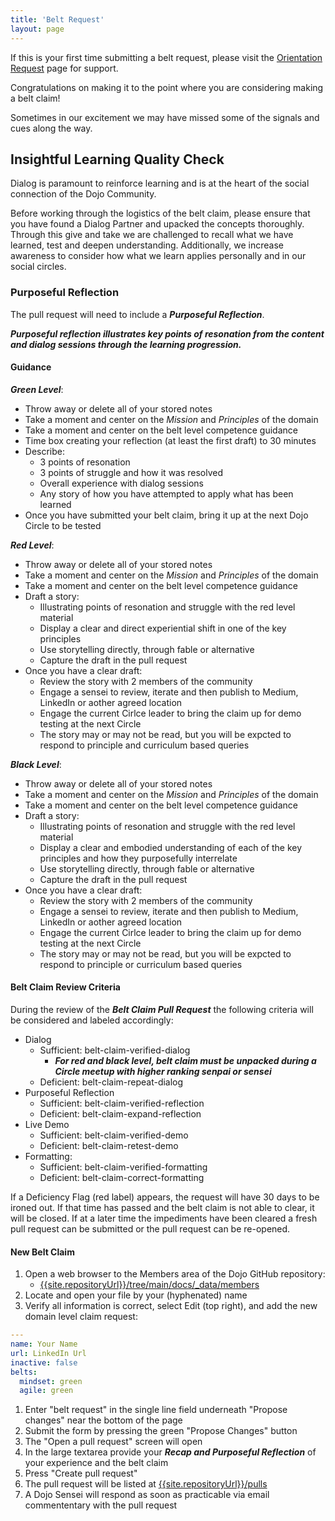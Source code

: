 ```yaml
---
title: 'Belt Request'
layout: page
---
```

<div class="-alert alert-warning">
If this is your first time submitting a belt request, please visit the <a href="{{ '/Orientation-Request' | relative_url }}">Orientation Request</a> page for support.
</div>



Congratulations on making it to the point where you are considering making a belt claim!

Sometimes in our excitement we may have missed some of the signals and cues along the way.

## Insightful Learning Quality Check

Dialog is paramount to reinforce learning and is at the heart of the social connection of the Dojo Community.

Before working through the logistics of the belt claim, please ensure that you have found a Dialog Partner and upacked the concepts thoroughly.  Through this give and take we are challenged to recall what we have learned, test and deepen understanding.  Additionally, we increase awareness to consider how what we learn applies personally and in our social circles.

### Purposeful Reflection

The pull request will need to include a ***Purposeful Reflection***.

***Purposeful reflection illustrates key points of resonation from the content and dialog sessions through the learning progression.***

#### Guidance

***Green Level***: 

* Throw away or delete all of your stored notes
* Take a moment and center on the *Mission* and *Principles* of the domain
* Take a moment and center on the belt level competence guidance
* Time box creating your reflection (at least the first draft) to 30 minutes
* Describe:
  * 3 points of resonation
  * 3 points of struggle and how it was resolved
  * Overall experience with dialog sessions
  * Any story of how you have attempted to apply what has been learned
* Once you have submitted your belt claim, bring it up at the next Dojo Circle to be tested

***Red Level***: 

* Throw away or delete all of your stored notes
* Take a moment and center on the *Mission* and *Principles* of the domain
* Take a moment and center on the belt level competence guidance
* Draft a story:
  * Illustrating points of resonation and struggle with the red level material
  * Display a clear and direct experiential shift in one of the key principles
  * Use storytelling directly, through fable or alternative
  * Capture the draft in the pull request
* Once you have a clear draft:
  * Review the story with 2 members of the community
  * Engage a sensei to review, iterate and then publish to Medium, LinkedIn or aother agreed location
  * Engage the current Cirlce leader to bring the claim up for demo testing at the next Circle
  * The story may or may not be read, but you will be expcted to respond to principle and curriculum based queries
 
***Black Level***:

* Throw away or delete all of your stored notes
* Take a moment and center on the *Mission* and *Principles* of the domain
* Take a moment and center on the belt level competence guidance
* Draft a story:
  * Illustrating points of resonation and struggle with the red level material
  * Display a clear and embodied understanding of each of the key principles and how they purposefully interrelate
  * Use storytelling directly, through fable or alternative
  * Capture the draft in the pull request
* Once you have a clear draft:
  * Review the story with 2 members of the community
  * Engage a sensei to review, iterate and then publish to Medium, LinkedIn or aother agreed location
  * Engage the current Cirlce leader to bring the claim up for demo testing at the next Circle
  * The story may or may not be read, but you will be expcted to respond to principle or curriculum based queries

#### Belt Claim Review Criteria

During the review of the ***Belt Claim Pull Request*** the following criteria will be considered and labeled accordingly:

* Dialog
  * Sufficient: belt-claim-verified-dialog
    * ***For red and black level, belt claim must be unpacked during a Circle meetup with higher ranking senpai or sensei***
  * Deficient: belt-claim-repeat-dialog
* Purposeful Reflection
  * Sufficient: belt-claim-verified-reflection
  * Deficient: belt-claim-expand-reflection
* Live Demo
  * Sufficient: belt-claim-verified-demo
  * Deficient: belt-claim-retest-demo 
* Formatting:
  * Sufficient: belt-claim-verified-formatting
  * Deficient: belt-claim-correct-formatting

If a Deficiency Flag (red label) appears, the request will have 30 days to be ironed out.  If that time has passed and the belt claim is not able to clear, it will be closed.  If at a later time the impediments have been cleared a fresh pull request can be submitted or the pull request can be re-opened.

#### New Belt Claim

1. Open a web browser to the Members area of the Dojo GitHub repository:
    * [{{site.repositoryUrl}}/tree/main/docs/_data/members]({{site.repositoryUrl}}/tree/main/docs/_data/members)
1. Locate and open your file by your (hyphenated) name
1. Verify all information is correct, select Edit (top right), and add the new domain level claim request:

```yaml
---
name: Your Name
url: LinkedIn Url
inactive: false
belts:
  mindset: green
  agile: green
```

1. Enter "belt request" in the single line field underneath "Propose changes" near the bottom of the page
1. Submit the form by pressing the green "Propose Changes" button
1. The "Open a pull request" screen will open
1. In the large textarea provide your ***Recap and Purposeful Reflection*** of your experience and the belt claim
1. Press "Create pull request"
1. The pull request will be listed at [{{site.repositoryUrl}}/pulls]({{site.repositoryUrl}}/pulls)
1. A Dojo Sensei will respond as soon as practicable via email commententary with the pull request

